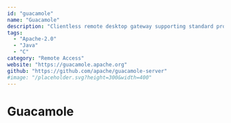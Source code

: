 ```yaml
---
id: "guacamole"
name: "Guacamole"
description: "Clientless remote desktop gateway supporting standard protocols like VNC and RDP."
tags:
  - "Apache-2.0"
  - "Java"
  - "C"
category: "Remote Access"
website: "https://guacamole.apache.org"
github: "https://github.com/apache/guacamole-server"
#image: "/placeholder.svg?height=300&width=400"
---
```


# Guacamole
